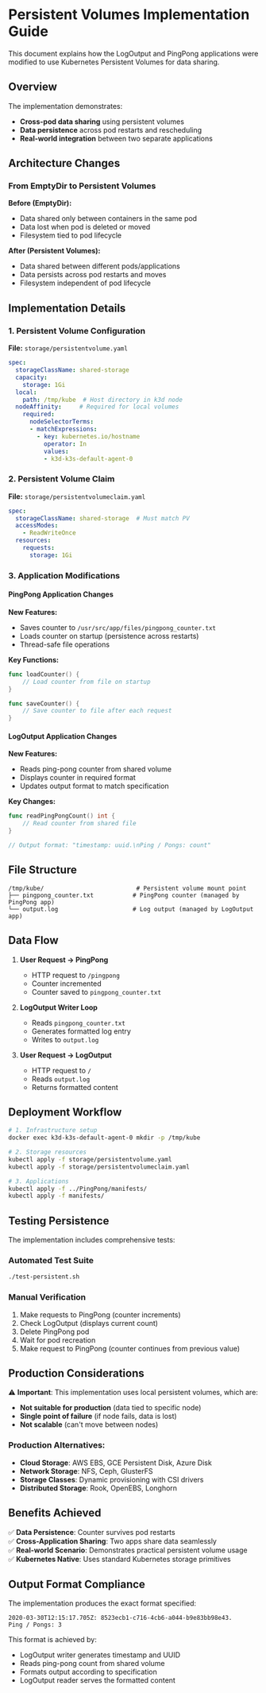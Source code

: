 # Persistent Volumes Implementation Guide

This document explains how the LogOutput and PingPong applications were modified to use Kubernetes Persistent Volumes for data sharing.

## Overview

The implementation demonstrates:
- **Cross-pod data sharing** using persistent volumes
- **Data persistence** across pod restarts and rescheduling
- **Real-world integration** between two separate applications

## Architecture Changes

### From EmptyDir to Persistent Volumes

**Before (EmptyDir):**
- Data shared only between containers in the same pod
- Data lost when pod is deleted or moved
- Filesystem tied to pod lifecycle

**After (Persistent Volumes):**
- Data shared between different pods/applications
- Data persists across pod restarts and moves
- Filesystem independent of pod lifecycle

## Implementation Details

### 1. Persistent Volume Configuration

**File:** `storage/persistentvolume.yaml`
```yaml
spec:
  storageClassName: shared-storage
  capacity:
    storage: 1Gi
  local:
    path: /tmp/kube  # Host directory in k3d node
  nodeAffinity:     # Required for local volumes
    required:
      nodeSelectorTerms:
      - matchExpressions:
        - key: kubernetes.io/hostname
          operator: In
          values:
          - k3d-k3s-default-agent-0
```

### 2. Persistent Volume Claim

**File:** `storage/persistentvolumeclaim.yaml`
```yaml
spec:
  storageClassName: shared-storage  # Must match PV
  accessModes:
    - ReadWriteOnce
  resources:
    requests:
      storage: 1Gi
```

### 3. Application Modifications

#### PingPong Application Changes

**New Features:**
- Saves counter to `/usr/src/app/files/pingpong_counter.txt`
- Loads counter on startup (persistence across restarts)
- Thread-safe file operations

**Key Functions:**
```go
func loadCounter() {
    // Load counter from file on startup
}

func saveCounter() {
    // Save counter to file after each request
}
```

#### LogOutput Application Changes

**New Features:**
- Reads ping-pong counter from shared volume
- Displays counter in required format
- Updates output format to match specification

**Key Changes:**
```go
func readPingPongCount() int {
    // Read counter from shared file
}

// Output format: "timestamp: uuid.\nPing / Pongs: count"
```

## File Structure

```
/tmp/kube/                          # Persistent volume mount point
├── pingpong_counter.txt           # PingPong counter (managed by PingPong app)
└── output.log                     # Log output (managed by LogOutput app)
```

## Data Flow

1. **User Request → PingPong**
   - HTTP request to `/pingpong`
   - Counter incremented
   - Counter saved to `pingpong_counter.txt`

2. **LogOutput Writer Loop**
   - Reads `pingpong_counter.txt`
   - Generates formatted log entry
   - Writes to `output.log`

3. **User Request → LogOutput**
   - HTTP request to `/`
   - Reads `output.log`
   - Returns formatted content

## Deployment Workflow

```bash
# 1. Infrastructure setup
docker exec k3d-k3s-default-agent-0 mkdir -p /tmp/kube

# 2. Storage resources
kubectl apply -f storage/persistentvolume.yaml
kubectl apply -f storage/persistentvolumeclaim.yaml

# 3. Applications
kubectl apply -f ../PingPong/manifests/
kubectl apply -f manifests/
```

## Testing Persistence

The implementation includes comprehensive tests:

### Automated Test Suite
```bash
./test-persistent.sh
```

### Manual Verification
1. Make requests to PingPong (counter increments)
2. Check LogOutput (displays current count)
3. Delete PingPong pod
4. Wait for pod recreation
5. Make request to PingPong (counter continues from previous value)

## Production Considerations

⚠️ **Important**: This implementation uses local persistent volumes, which are:
- **Not suitable for production** (data tied to specific node)
- **Single point of failure** (if node fails, data is lost)
- **Not scalable** (can't move between nodes)

### Production Alternatives:
- **Cloud Storage**: AWS EBS, GCE Persistent Disk, Azure Disk
- **Network Storage**: NFS, Ceph, GlusterFS
- **Storage Classes**: Dynamic provisioning with CSI drivers
- **Distributed Storage**: Rook, OpenEBS, Longhorn

## Benefits Achieved

✅ **Data Persistence**: Counter survives pod restarts  
✅ **Cross-Application Sharing**: Two apps share data seamlessly  
✅ **Real-world Scenario**: Demonstrates practical persistent volume usage  
✅ **Kubernetes Native**: Uses standard Kubernetes storage primitives  

## Output Format Compliance

The implementation produces the exact format specified:
```
2020-03-30T12:15:17.705Z: 8523ecb1-c716-4cb6-a044-b9e83bb98e43.
Ping / Pongs: 3
```

This format is achieved by:
- LogOutput writer generates timestamp and UUID
- Reads ping-pong count from shared volume
- Formats output according to specification
- LogOutput reader serves the formatted content 